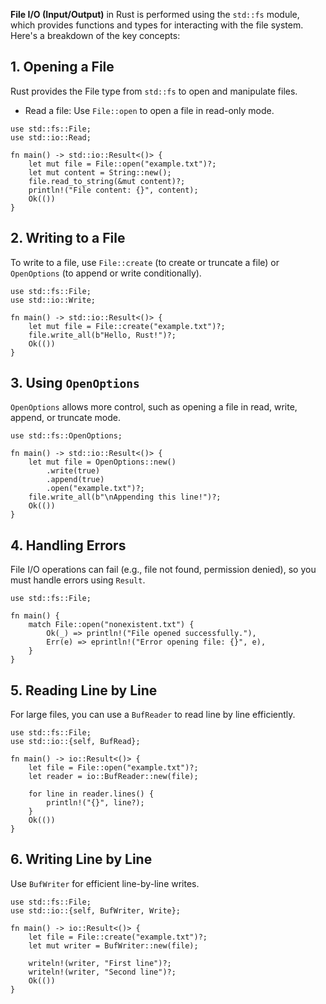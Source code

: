 
**File I/O (Input/Output)** in Rust is performed using the `std::fs` module, 
which provides functions and types for interacting with the file system. Here's a breakdown of the key concepts:

## 1. Opening a File
Rust provides the File type from `std::fs` to open and manipulate files.
- Read a file: Use `File::open` to open a file in read-only mode.
```
use std::fs::File;
use std::io::Read;

fn main() -> std::io::Result<()> {
    let mut file = File::open("example.txt")?;
    let mut content = String::new();
    file.read_to_string(&mut content)?;
    println!("File content: {}", content);
    Ok(())
}
```

## 2. Writing to a File
To write to a file, use `File::create` (to create or truncate a file) or `OpenOptions` (to append or write conditionally).

```
use std::fs::File;
use std::io::Write;

fn main() -> std::io::Result<()> {
    let mut file = File::create("example.txt")?;
    file.write_all(b"Hello, Rust!")?;
    Ok(())
}
```
## 3. Using `OpenOptions`
`OpenOptions` allows more control, such as opening a file in read, write, append, or truncate mode.
```
use std::fs::OpenOptions;

fn main() -> std::io::Result<()> {
    let mut file = OpenOptions::new()
        .write(true)
        .append(true)
        .open("example.txt")?;
    file.write_all(b"\nAppending this line!")?;
    Ok(())
}
```
## 4. Handling Errors
File I/O operations can fail (e.g., file not found, permission denied), so you must handle errors using `Result`.
```
use std::fs::File;

fn main() {
    match File::open("nonexistent.txt") {
        Ok(_) => println!("File opened successfully."),
        Err(e) => eprintln!("Error opening file: {}", e),
    }
}

```
## 5. Reading Line by Line
For large files, you can use a `BufReader` to read line by line efficiently.
```
use std::fs::File;
use std::io::{self, BufRead};

fn main() -> io::Result<()> {
    let file = File::open("example.txt")?;
    let reader = io::BufReader::new(file);

    for line in reader.lines() {
        println!("{}", line?);
    }
    Ok(())
}
```
## 6. Writing Line by Line
Use `BufWriter` for efficient line-by-line writes.
```
use std::fs::File;
use std::io::{self, BufWriter, Write};

fn main() -> io::Result<()> {
    let file = File::create("example.txt")?;
    let mut writer = BufWriter::new(file);

    writeln!(writer, "First line")?;
    writeln!(writer, "Second line")?;
    Ok(())
}
```
